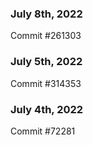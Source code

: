 ### July 8th, 2022

Commit #261303

### July 5th, 2022

Commit #314353


### July 4th, 2022

Commit #72281
